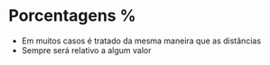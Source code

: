 # Porcentagens %

* Em muitos casos é tratado da mesma maneira que as distâncias <lenght>
* Sempre será relativo a algum valor
